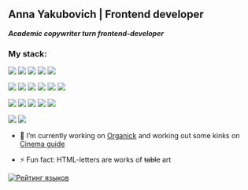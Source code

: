 ## Anna Yakubovich | Frontend developer

***Academic copywriter turn frontend-developer***

### My stack: 
<img src="https://img.shields.io/badge/React-58c4dc"/> <img src="https://img.shields.io/badge/ReactRouter-f44250"/> <img src="https://img.shields.io/badge/ReactQuery-f05539"/> <img src="https://img.shields.io/badge/JavaScript-f1e05a"/> <img src="https://img.shields.io/badge/TypeScript-3178c6"/> 

<img src="https://img.shields.io/badge/HTML-e34c26"/> <img src="https://img.shields.io/badge/CSS-563d7c"/> <img src="https://img.shields.io/badge/SCSS/SASS-d888b0"/> <img src="https://img.shields.io/badge/BEM-221f1f"/> <img src="https://img.shields.io/badge/Bootstrap-8512f7"/> <img src="https://img.shields.io/badge/TailwindCss-38bdf8"/>

<img src="https://img.shields.io/badge/Webpack-5299c8"/> <img src="https://img.shields.io/badge/Vite-aa4dfe"/> <img src="https://img.shields.io/badge/Gulp-cf4647"/> <img src="https://img.shields.io/badge/npm-c53635"/> <img src="https://img.shields.io/badge/git-e84e31"/> 

<img src="https://img.shields.io/badge/Jest-c21325"/> <img src="https://img.shields.io/badge/Cypress-85ddb9"/>

- 🔭 I’m currently working on [Organick](https://github.com/nomadcharm/organick) and working out some kinks on [Cinema guide](https://github.com/nomadcharm/cinema-guide)

- ⚡ Fun fact: HTML-letters are works of <s>table</s> art

[![Рейтинг языков](https://github-readme-stats.vercel.app/api/top-langs/?username=nomadcharm&layout=compact&theme=vue)](https://github.com/anuraghazra/github-readme-stats) 



<!--
**nomadcharm/nomadcharm** is a ✨ _special_ ✨ repository because its `README.md` (this file) appears on your GitHub profile.

Here are some ideas to get you started:

- 🔭 I’m currently working on ...
- 🌱 I’m currently learning ...
- 👯 I’m looking to collaborate on ...
- 🤔 I’m looking for help with ...
- 💬 Ask me about ...
- 📫 How to reach me: ...
- 😄 Pronouns: ...
- ⚡ Fun fact: ...
-->
